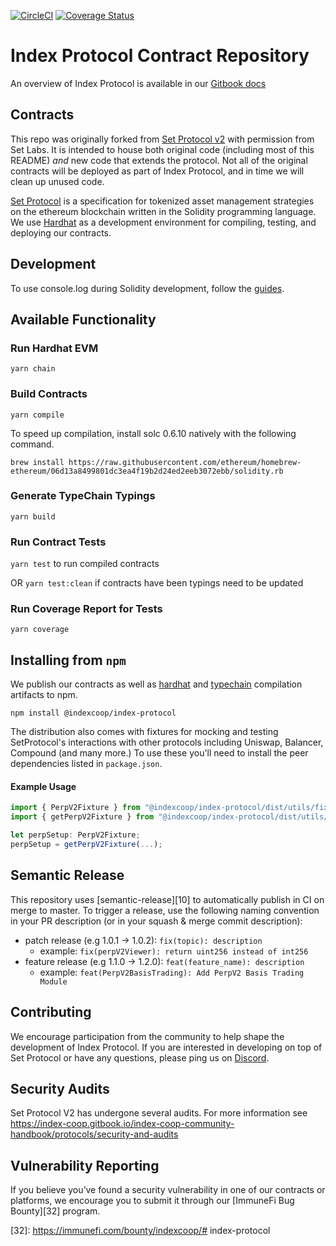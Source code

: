 [![CircleCI](https://dl.circleci.com/status-badge/img/gh/IndexCoop/index-protocol/tree/master.svg?style=svg)](https://dl.circleci.com/status-badge/redirect/gh/IndexCoop/index-protocol/tree/master)
[![Coverage Status](https://coveralls.io/repos/github/IndexCoop/index-protocol/badge.svg?branch=master)](https://coveralls.io/github/IndexCoop/index-protocol?branch=master)

# Index Protocol Contract Repository

An overview of Index Protocol is available in our [Gitbook docs][11]

[11]: https://index-coop.gitbook.io/index-coop-community-handbook/protocols/index-protocol

## Contracts
This repo was originally forked from [Set Protocol v2](https://github.com/indexcoop/index-protocol) with permission from Set Labs. It is intended to house both original code (including most of this README) *and* new code that extends the protocol. Not all of the original contracts will be deployed as part of Index Protocol, and in time we will clean up unused code.

[Set Protocol](https://setprotocol.com/) is a specification for tokenized asset management strategies on the ethereum blockchain written in the Solidity programming language. We use [Hardhat](https://hardhat.org/) as a development environment for compiling, testing, and deploying our contracts.

## Development

To use console.log during Solidity development, follow the [guides](https://hardhat.org/guides/hardhat-console.html).

## Available Functionality

### Run Hardhat EVM

`yarn chain`

### Build Contracts

`yarn compile`

To speed up compilation, install solc 0.6.10 natively with the following command.
```
brew install https://raw.githubusercontent.com/ethereum/homebrew-ethereum/06d13a8499801dc3ea4f19b2d24ed2eeb3072ebb/solidity.rb
```

### Generate TypeChain Typings

`yarn build`

### Run Contract Tests

`yarn test` to run compiled contracts

OR `yarn test:clean` if contracts have been typings need to be updated

### Run Coverage Report for Tests

`yarn coverage`

## Installing from `npm`

We publish our contracts as well as [hardhat][22] and [typechain][23] compilation artifacts to npm.

```
npm install @indexcoop/index-protocol
```

The distribution also comes with fixtures for mocking and testing SetProtocol's interactions with
other protocols including Uniswap, Balancer, Compound (and many more.) To use these you'll need to install the peer dependencies listed in `package.json`.

#### Example Usage

```ts
import { PerpV2Fixture } from "@indexcoop/index-protocol/dist/utils/fixtures/PerpV2Fixture";
import { getPerpV2Fixture } from "@indexcoop/index-protocol/dist/utils/test";

let perpSetup: PerpV2Fixture;
perpSetup = getPerpV2Fixture(...);
```

[22]: https://www.npmjs.com/package/hardhat
[23]: https://www.npmjs.com/package/typechain

## Semantic Release

This repository uses [semantic-release][10] to automatically publish in CI on merge to master. To trigger
a release, use the following naming convention in your PR description (or in your squash & merge commit
description):

+ patch release (e.g 1.0.1 -> 1.0.2): `fix(topic): description`
  + example: `fix(perpV2Viewer): return uint256 instead of int256`
+ feature release (e.g 1.1.0 -> 1.2.0): `feat(feature_name): description`
  + example: `feat(PerpV2BasisTrading): Add PerpV2 Basis Trading Module`


## Contributing
We encourage participation from the community to help shape the development of Index Protocol. If you are interested in developing on top of Set Protocol or have any questions, please ping us on [Discord](https://discord.gg/ZWY66aR).

## Security Audits

Set Protocol V2 has undergone several audits. For more information see https://index-coop.gitbook.io/index-coop-community-handbook/protocols/security-and-audits

## Vulnerability Reporting ##

If you believe you’ve found a security vulnerability in one of our contracts or platforms, we encourage you to submit it through our [ImmuneFi Bug Bounty][32] program.

[32]: https://immunefi.com/bounty/indexcoop/# index-protocol
